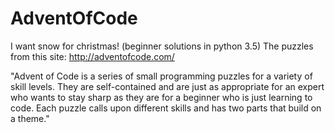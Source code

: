 # AdventOfCode
I want snow for christmas! (beginner solutions in python 3.5)
The puzzles from this site: http://adventofcode.com/

"Advent of Code is a series of small programming puzzles for a variety of skill levels. They are self-contained and are just as appropriate for an expert who wants to stay sharp as they are for a beginner who is just learning to code. Each puzzle calls upon different skills and has two parts that build on a theme."


